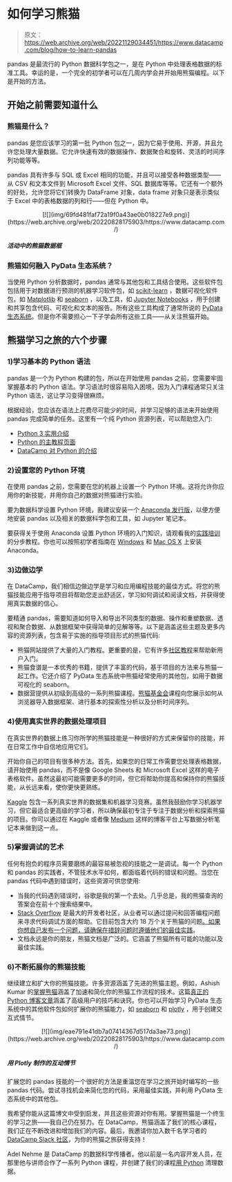 # 如何学习熊猫

> 原文：<https://web.archive.org/web/20221129034451/https://www.datacamp.com/blog/how-to-learn-pandas>

pandas 是最流行的 Python 数据科学包之一，是在 Python 中处理表格数据的标准工具。幸运的是，一个完全的初学者可以在几周内学会并开始用熊猫编程。以下是开始的方法。

## 开始之前需要知道什么

### 熊猫是什么？

pandas 是您应该学习的第一批 Python 包之一，因为它易于使用、开源，并且允许您处理大量数据。它允许快速有效的数据操作、数据聚合和旋转、灵活的时间序列功能等等。

pandas 具有许多与 SQL 或 Excel 相同的功能，并且可以接受各种数据类型——从 CSV 和文本文件到 Microsoft Excel 文件、SQL 数据库等等。它还有一个额外的好处，允许您将它们转换为 DataFrame 对象，data frame 对象只是表示类似于 Excel 中的表格数据的列和行——但在 Python 中。

<center>[![](img/69fd481faf72a19f0a43ae0b018227e9.png)](https://web.archive.org/web/20220828175903/https://www.datacamp.com/)</center>

##### 活动中的熊猫数据框

### 熊猫如何融入 PyData 生态系统？

当使用 Python 分析数据时，pandas 通常与其他包和工具结合使用。这些软件包包括用于对数据进行预测的机器学习软件包，如 [scikit-learn](https://web.archive.org/web/20220828175903/https://scikit-learn.org/) ，数据可视化软件包，如 [Matplotlib](https://web.archive.org/web/20220828175903/https://matplotlib.org/) 和 [seaborn](https://web.archive.org/web/20220828175903/https://seaborn.pydata.org/) ，以及工具，如 [Jupyter Notebooks](https://web.archive.org/web/20220828175903/https://jupyter.org/) ，用于创建和共享包含代码、可视化和文本的报告。所有这些工具构成了通常所说的 [PyData 生态系统](https://web.archive.org/web/20220828175903/https://pandas.pydata.org/community/ecosystem.html)。但是你不需要担心一下子学会所有这些工具——从关注熊猫开始。

## 熊猫学习之旅的六个步骤

### 1)学习基本的 Python 语法

pandas 是一个为 Python 构建的包，所以在开始使用 pandas 之前，您需要牢固掌握基本的 Python 语法。学习语法时很容易陷入困境，因为入门课程通常只关注 Python 语法，这让学习变得很麻烦。

根据经验，您应该在语法上花费尽可能少的时间，并学习足够的语法来开始使用 pandas 完成简单的任务。这里有一个纯 Python 资源列表，可以帮助您入门:

*   [Python 3 实用介绍](https://web.archive.org/web/20220828175903/https://realpython.com/products/python-basics-book/)
*   [Python 的主教程页面](https://web.archive.org/web/20220828175903/https://docs.python.org/3/tutorial/)
*   [DataCamp 对 Python 的介绍](https://web.archive.org/web/20220828175903/https://www.datacamp.com/courses/intro-to-python-for-data-science)

### 2)设置您的 Python 环境

在使用 pandas 之前，您需要在您的机器上设置一个 Python 环境。这将允许你应用你的新技能，并用你自己的数据对熊猫进行实验。

要为数据科学设置 Python 环境，我建议安装一个 [Anaconda 发行版](https://web.archive.org/web/20220828175903/https://www.anaconda.com/products/individual)，以便方便地安装 pandas 以及相关的数据科学包和工具，如 Jupyter 笔记本。

要获得关于使用 Anaconda 设置 Python 环境的入门知识，请观看我的[实践培训](https://web.archive.org/web/20220828175903/https://www.datacamp.com/resources/webinars/setting-up-your-python-environment)的分步教程。你也可以按照初学者指南在 [Windows](https://web.archive.org/web/20220828175903/https://www.datacamp.com/community/tutorials/installing-anaconda-windows) 和 [Mac OS X](https://web.archive.org/web/20220828175903/https://www.datacamp.com/community/tutorials/installing-anaconda-mac-os-x) 上安装 Anaconda。

### 3)边做边学

在 DataCamp，我们相信边做边学是学习和应用编程技能的最佳方式。将您的熊猫技能应用于指导项目将帮助您走出舒适区，学习如何调试和阅读文档，并获得使用真实数据的信心。

要精通 pandas，需要知道如何导入和导出不同类型的数据、操作和重塑数据、透视和聚合数据、从数据框架中获得简单的见解等等。以下是涵盖这些主题及更多内容的资源列表，包含易于实施的指导项目形式的熊猫代码:

*   熊猫网站提供了大量的入门教程。更重要的是，它有许多[社区教程](https://web.archive.org/web/20220828175903/https://pandas.pydata.org/pandas-docs/stable/getting_started/tutorials.html)来帮助新用户入门。
*   熊猫食谱是一本优秀的书籍，提供了丰富的代码，基于项目的方法来与熊猫一起工作。它还介绍了 PyData 生态系统中熊猫经常使用的其他包，如用于数据可视化的 seaborn。
*   数据营提供从初级到高级的一系列熊猫课程。[熊猫基金会](https://web.archive.org/web/20220828175903/https://www.datacamp.com/courses/pandas-foundations)课程向您展示如何从浏览器导入数据框架、进行基本的探索性分析以及分析时间序列。

### 4)使用真实世界的数据处理项目

在真实世界的数据上练习你所学的熊猫技能是一种很好的方式来保留你的技能，并在日常工作中自信地应用它们。

开始你自己的项目有很多种方法。首先，如果您的日常工作需要您处理表格数据，请开始使用 pandas，而不是像 Google Sheets 和 Microsoft Excel 这样的电子表格软件。虽然这最初可能需要更多的时间，但它将帮助你提高和保持你的熊猫技能，从长远来看，使你更快更熟练。

[Kaggle](https://web.archive.org/web/20220828175903/http://www.kaggle.com/) 包含一系列真实世界的数据集和机器学习竞赛。虽然我鼓励你学习机器学习，但它最适合更高级的学习者，所以确保最初专注于专注于数据分析和探索熊猫的项目。你可以通过在 Kaggle 或者像 [Medium](https://web.archive.org/web/20220828175903/http://www.medium.com/) 这样的博客平台上写数据分析笔记本来做到这一点。

### 5)掌握调试的艺术

任何有抱负的程序员需要磨练的最容易被忽视的技能之一是调试。每一个 Python 和 pandas 的实践者，不管技术水平如何，都面临着代码的错误和问题。当您在 pandas 代码中遇到错误时，这些资源可供您使用:

*   当我的代码遇到错误时，谷歌是我的第一个去处。几乎总是，我的熊猫查询的答案会在前十个搜索结果中。
*   [Stack Overflow](https://web.archive.org/web/20220828175903/https://stackoverflow.com/) 是最大的开发者社区，从业者可以通过提问和回答编程问题来寻求代码调试方面的帮助。它目前包含大约 18 万个关于熊猫的问题[。如果你想自己发布一个问题，请确保在措辞问题时遵循他们的](https://web.archive.org/web/20220828175903/https://stackoverflow.com/questions/tagged/pandas?sort=MostVotes&edited=true)[最佳实践](https://web.archive.org/web/20220828175903/https://stackoverflow.com/help/how-to-ask)。
*   文档永远是你的朋友，熊猫文档是广泛的。它涵盖了熊猫所有可能的功能以及最佳实践。

### 6)不断拓展你的熊猫技能

继续建立和扩大你的熊猫技能。许多资源涵盖了先进的熊猫主题。例如，Ashish Kumar 的[掌握熊猫](https://web.archive.org/web/20220828175903/https://www.amazon.com/Mastering-pandas-complete-installation-techniques-ebook/dp/B07WFM4JXZ)涵盖了加速和简化你的熊猫工作流程的技术。这篇[真正的 Python 博客文章](https://web.archive.org/web/20220828175903/https://realpython.com/python-pandas-tricks/)涵盖了高级用户的技巧和诀窍。你也可以开始学习 PyData 生态系统中的其他软件包如何扩展你的熊猫能力，如 [seaborn](https://web.archive.org/web/20220828175903/https://seaborn.pydata.org/) 和 [plotly](https://web.archive.org/web/20220828175903/https://plotly.com/) ，用于创建交互式情节。

<center>[![](img/eae791e41db7a07414367d517da3ae73.png)](https://web.archive.org/web/20220828175903/https://www.datacamp.com/)</center>

##### 用 Plotly 制作的互动情节

扩展您的 pandas 技能的一个很好的方法是重温您在学习之旅开始时编写的一些 pandas 代码。尝试寻找机会来简化您的代码，采用最佳实践，并利用 PyData 生态系统中的其他包。

我希望你能从这篇博文中受到启发，并且这些资源对你有用。掌握熊猫是一个终生的学习之旅——我自己仍在努力。在 DataCamp，熊猫涵盖了我们的核心课程，我们正在不断改进和增加我们的内容。最后，我邀请你加入数千名学习者的 [DataCamp Slack 社区](https://web.archive.org/web/20220828175903/https://support.datacamp.com/hc/en-us/articles/360001915993-The-DataCamp-Slack-Community-An-Overview)，为你的熊猫之旅获得支持！

Adel Nehme 是 DataCamp 的数据科学传播者。他以前是一名内容开发人员，在那里他与讲师合作了一系列 Python 课程，并创建了我们的课程[用 Python](https://web.archive.org/web/20220828175903/https://www.datacamp.com/courses/cleaning-data-in-python) 清理数据。